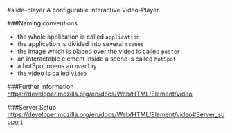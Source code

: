 #slide-player
A configurable interactive Video-Player.

###Naming conventions
- the whole application is called ``application``
- the application is divided into several ``scenes``
- the image which is placed over the video is called ``poster``
- an interactable element inside a scene is called ``hotSpot``
- a hotSpot opens an ``overlay``
- the video is called ``video``

###Further information
https://developer.mozilla.org/en/docs/Web/HTML/Element/video

###Server Setup
https://developer.mozilla.org/en/docs/Web/HTML/Element/video#Server_support
